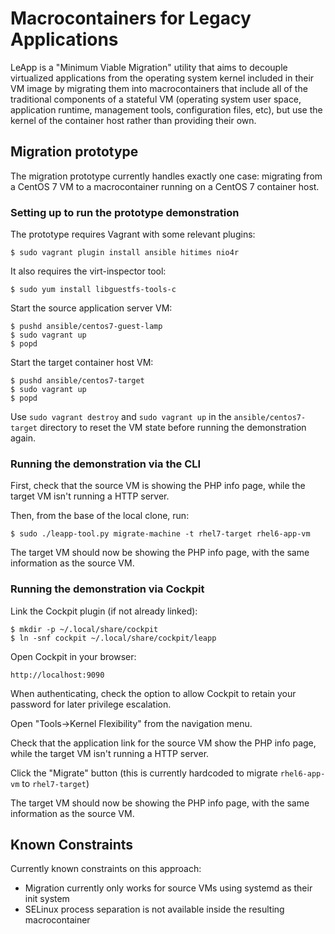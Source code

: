 # Macrocontainers for Legacy Applications

LeApp is a "Minimum Viable Migration" utility that aims to
decouple virtualized applications from the operating system
kernel included in their VM image by migrating them into
macrocontainers that include all of the traditional components
of a stateful VM (operating system user space, application
runtime, management tools, configuration files, etc), but
use the kernel of the container host rather than providing
their own.

## Migration prototype

The migration prototype currently handles exactly one case:
migrating from a CentOS 7 VM to a macrocontainer running on
a CentOS 7 container host.

### Setting up to run the prototype demonstration

The prototype requires Vagrant with some relevant plugins:

    $ sudo vagrant plugin install ansible hitimes nio4r

It also requires the virt-inspector tool:

    $ sudo yum install libguestfs-tools-c

Start the source application server VM:

    $ pushd ansible/centos7-guest-lamp
    $ sudo vagrant up
    $ popd

Start the target container host VM:

    $ pushd ansible/centos7-target
    $ sudo vagrant up
    $ popd

Use `sudo vagrant destroy` and `sudo vagrant up` in the
`ansible/centos7-target` directory to reset the VM state
before running the demonstration again.

### Running the demonstration via the CLI

First, check that the source VM is showing the
PHP info page, while the target VM isn't running
a HTTP server.

Then, from the base of the local clone, run:

    $ sudo ./leapp-tool.py migrate-machine -t rhel7-target rhel6-app-vm

The target VM should now be showing the PHP info page,
with the same information as the source VM.


### Running the demonstration via Cockpit

Link the Cockpit plugin (if not already linked):

    $ mkdir -p ~/.local/share/cockpit
    $ ln -snf cockpit ~/.local/share/cockpit/leapp

Open Cockpit in your browser:

    http://localhost:9090

When authenticating, check the option to allow
Cockpit to retain your password for later
privilege escalation.

Open "Tools->Kernel Flexibility" from the
navigation menu.

Check that the application link for the source VM
show the PHP info page, while the target VM isn't
running a HTTP server.

Click the "Migrate" button (this is currently
hardcoded to migrate `rhel6-app-vm` to `rhel7-target`)

The target VM should now be showing the PHP info page,
with the same information as the source VM.


Known Constraints
-----------------

Currently known constraints on this approach:

* Migration currently only works for source VMs using
  systemd as their init system
* SELinux process separation is not available inside
  the resulting macrocontainer